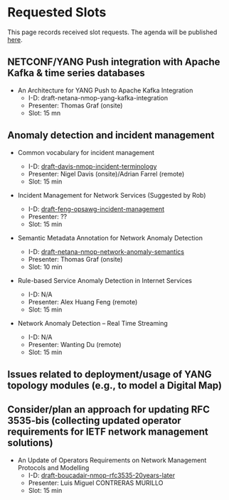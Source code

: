 # Requested Slots

This page records received slot requests. The agenda will be published [here](https://github.com/ietf-wg-nmop/IETF-Meetings/blob/main/119/agenda.md).

## NETCONF/YANG Push integration with Apache Kafka & time series databases

* An Architecture for YANG Push to Apache Kafka Integration
   - I-D: draft-netana-nmop-yang-kafka-integration
   - Presenter: Thomas Graf (onsite)
   - Slot: 15 mn

## Anomaly detection and incident management

* Common vocabulary for incident management
   - I-D: [draft-davis-nmop-incident-terminology](https://datatracker.ietf.org/doc/draft-davis-nmop-incident-terminology/)
   - Presenter: Nigel Davis (onsite)/Adrian Farrel (remote)
   - Slot: 15 min

* Incident Management for Network Services (Suggested by Rob)
   - I-D: [draft-feng-opsawg-incident-management](https://datatracker.ietf.org/doc/draft-feng-opsawg-incident-management/)
   - Presenter: ??
   - Slot: 15 min

* Semantic Metadata Annotation for Network Anomaly Detection
   - I-D: [draft-netana-nmop-network-anomaly-semantics](https://datatracker.ietf.org/doc/draft-netana-nmop-network-anomaly-semantics/)
   - Presenter: Thomas Graf (onsite)
   - Slot: 10 min

* Rule-based Service Anomaly Detection in Internet Services
   - I-D: N/A
   - Presenter: Alex Huang Feng (remote)
   - Slot: 15 min

* Network Anomaly Detection – Real Time Streaming
   - I-D: N/A   
   - Presenter: Wanting Du (remote)
   - Slot: 15 min

## Issues related to deployment/usage of YANG topology modules (e.g., to model a Digital Map)

## Consider/plan an approach for updating RFC 3535-bis (collecting updated operator requirements for IETF network management solutions)

* An Update of Operators Requirements on Network Management Protocols and Modelling
   - I-D: [draft-boucadair-nmop-rfc3535-20years-later](https://datatracker.ietf.org/doc/draft-boucadair-nmop-rfc3535-20years-later/)
   - Presenter: Luis Miguel CONTRERAS MURILLO
   - Slot: 15 min


